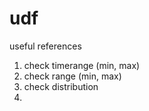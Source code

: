 # udf
useful references

1. check timerange (min, max)
2. check range (min, max)
3. check distribution
4. 
